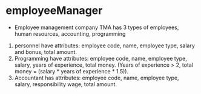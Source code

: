 # employeeManager
* Employee management company TMA has 3 types of employees, human resources, accounting, programming
1. personnel have attributes: employee code, name, employee type, salary and bonus, total amount.
2. Programming have attributes: employee code, name, employee type, salary, years of experience, total money.
 (Years of experience > 2, total money = (salary * years of experience * 1.5)).
 3. Accountant has attributes: employee code, name, employee type, salary, responsibility wage, total amount.
